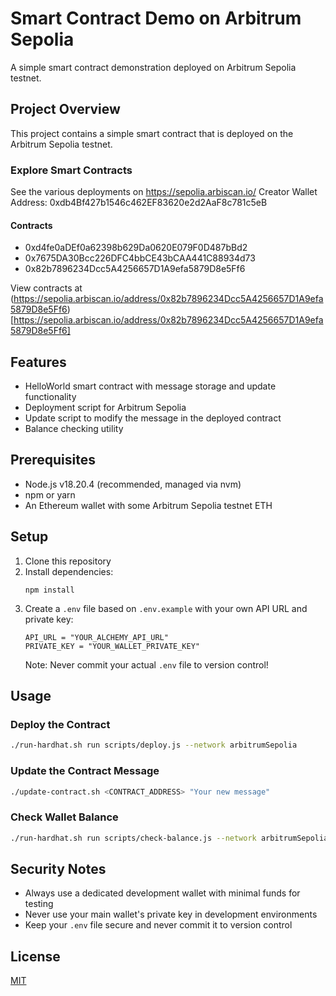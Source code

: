 # Smart Contract Demo on Arbitrum Sepolia

A simple smart contract demonstration deployed on Arbitrum Sepolia testnet.

## Project Overview

This project contains a simple smart contract that is deployed on the Arbitrum Sepolia testnet.

### Explore Smart Contracts
See the various deployments on https://sepolia.arbiscan.io/
Creator Wallet Address: 0xdb4Bf427b1546c462EF83620e2d2AaF8c781c5eB

#### Contracts
* 0xd4fe0aDEf0a62398b629Da0620E079F0D487bBd2
* 0x7675DA30Bcc226DFC4bbCE43bCAA441C88934d73
* 0x82b7896234Dcc5A4256657D1A9efa5879D8e5Ff6

View contracts at (https://sepolia.arbiscan.io/address/0x82b7896234Dcc5A4256657D1A9efa5879D8e5Ff6)[https://sepolia.arbiscan.io/address/0x82b7896234Dcc5A4256657D1A9efa5879D8e5Ff6]

## Features

- HelloWorld smart contract with message storage and update functionality
- Deployment script for Arbitrum Sepolia
- Update script to modify the message in the deployed contract
- Balance checking utility

## Prerequisites

- Node.js v18.20.4 (recommended, managed via nvm)
- npm or yarn
- An Ethereum wallet with some Arbitrum Sepolia testnet ETH

## Setup

1. Clone this repository
2. Install dependencies:
   ```
   npm install
   ```
3. Create a `.env` file based on `.env.example` with your own API URL and private key:
   ```
   API_URL = "YOUR_ALCHEMY_API_URL"
   PRIVATE_KEY = "YOUR_WALLET_PRIVATE_KEY"
   ```
   Note: Never commit your actual `.env` file to version control!

## Usage

### Deploy the Contract

```bash
./run-hardhat.sh run scripts/deploy.js --network arbitrumSepolia
```

### Update the Contract Message

```bash
./update-contract.sh <CONTRACT_ADDRESS> "Your new message"
```

### Check Wallet Balance

```bash
./run-hardhat.sh run scripts/check-balance.js --network arbitrumSepolia
```

## Security Notes

- Always use a dedicated development wallet with minimal funds for testing
- Never use your main wallet's private key in development environments
- Keep your `.env` file secure and never commit it to version control

## License

[MIT](LICENSE)
